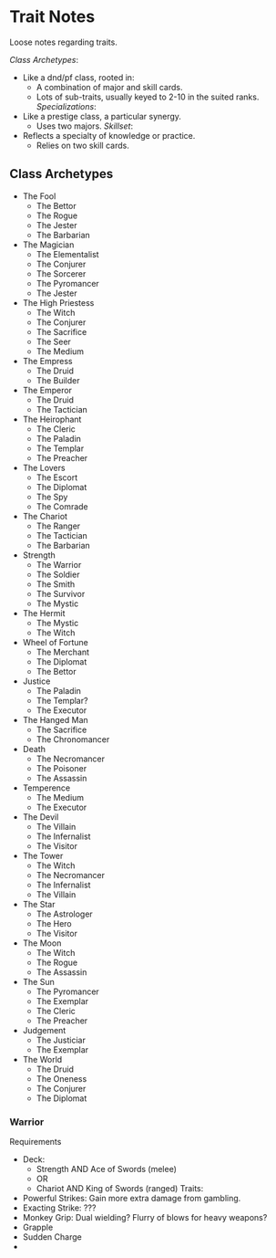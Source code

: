 # Trait Notes

Loose notes regarding traits.

*Class Archetypes*:
- Like a dnd/pf class, rooted in:
    - A combination of major and skill cards.
    - Lots of sub-traits, usually keyed to 2-10 in the suited ranks.
*Specializations*:
- Like a prestige class, a particular synergy.
    - Uses two majors.
*Skillset*:
- Reflects a specialty of knowledge or practice.
    - Relies on two skill cards.

## Class Archetypes

- The Fool
    - The Bettor
    - The Rogue
    - The Jester
    - The Barbarian
- The Magician
    - The Elementalist
    - The Conjurer
    - The Sorcerer
    - The Pyromancer
    - The Jester
- The High Priestess
    - The Witch
    - The Conjurer
    - The Sacrifice
    - The Seer
    - The Medium
- The Empress
    - The Druid
    - The Builder
- The Emperor
    - The Druid
    - The Tactician
- The Heirophant
    - The Cleric
    - The Paladin
    - The Templar
    - The Preacher
- The Lovers
    - The Escort
    - The Diplomat
    - The Spy
    - The Comrade
- The Chariot
    - The Ranger
    - The Tactician
    - The Barbarian
- Strength
    - The Warrior
    - The Soldier
    - The Smith
    - The Survivor
    - The Mystic
- The Hermit
    - The Mystic
    - The Witch
- Wheel of Fortune
    - The Merchant
    - The Diplomat
    - The Bettor
- Justice
    - The Paladin
    - The Templar?
    - The Executor
- The Hanged Man
    - The Sacrifice
    - The Chronomancer
- Death
    - The Necromancer
    - The Poisoner
    - The Assassin
- Temperence
    - The Medium
    - The Executor
- The Devil
    - The Villain
    - The Infernalist
    - The Visitor
- The Tower
    - The Witch
    - The Necromancer
    - The Infernalist
    - The Villain
- The Star
    - The Astrologer
    - The Hero
    - The Visitor
- The Moon
    - The Witch
    - The Rogue
    - The Assassin
- The Sun
    - The Pyromancer
    - The Exemplar
    - The Cleric
    - The Preacher
- Judgement
    - The Justiciar
    - The Exemplar
- The World
    - The Druid
    - The Oneness
    - The Conjurer
    - The Diplomat

### Warrior

Requirements
- Deck:
    - Strength AND Ace of Swords (melee)
    - OR
    - Chariot AND King of Swords (ranged)
Traits:
- Powerful Strikes: Gain more extra damage from gambling.
- Exacting Strike: ???
- Monkey Grip: Dual wielding? Flurry of blows for heavy weapons?
- Grapple
- Sudden Charge
- 